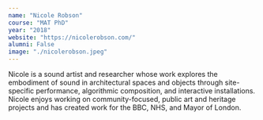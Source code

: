 ```yaml
---
name: "Nicole Robson"
course: "MAT PhD"
year: "2018"
website: "https://nicolerobson.com/"
alumni: False
image: "./nicolerobson.jpeg"
---
```

Nicole is a sound artist and researcher whose work explores the embodiment of sound in architectural spaces and objects through site-specific performance, algorithmic composition, and interactive installations. Nicole enjoys working on community-focused, public art and heritage projects and has created work for the BBC, NHS, and Mayor of London.